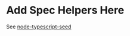 # Add Spec Helpers Here

See [node-typescript-seed](https://github.com/UIUXEngineering/node-typescript-seed/tree/master/src/spec.helpers)
